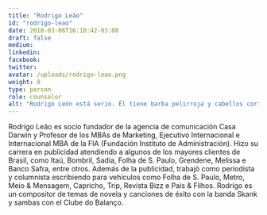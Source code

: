 ```yaml
---
title: "Rodrigo Leão"
id: "rodrigo-leao"
date: 2018-03-06T16:10:42-03:00
draft: false
medium:
linkedin:
facebook:
twitter:
avatar: /uploads/rodrigo-leao.png
weight: 8
type: person
role: counselor
alt: "Rodrigo León está serio. Él tiene barba pelirroja y cabellos cortos."
---
```


Rodrigo Leão es socio fundador de la agencia de comunicación Casa Darwin y Profesor de los MBAs de Marketing, Ejecutivo Internacional e Internacional MBA de la FIA (Fundación Instituto de Administración). Hizo su carrera en publicidad atendiendo a algunos de los mayores clientes de Brasil, como Itaú, Bombril, Sadia, Folha de S. Paulo, Grendene, Melissa e Banco Safra, entre otros. Además de la publicidad, trabajó como periodista y columnista escribiendo para vehículos como Folha de S. Paulo, Metro, Meio & Mensagem, Capricho, Trip, Revista Bizz e Pais & Filhos. Rodrigo es un compositor de temas de novela y canciones de éxito con la banda Skank y sambas con el Clube do Balanço.
